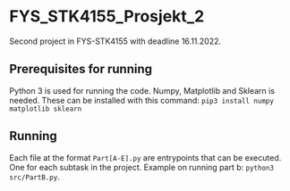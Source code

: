 # FYS_STK4155_Prosjekt_2
Second project in FYS-STK4155 with deadline 16.11.2022.

## Prerequisites for running

Python 3 is used for running the code. Numpy, Matplotlib and Sklearn is needed. These can be installed with this command: `pip3 install numpy matplotlib sklearn`

## Running
Each file at the format `Part[A-E].py` are entrypoints that can be executed. One for each subtask in the project. Example on running part b: `python3 src/PartB.py`.